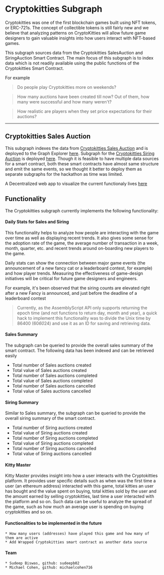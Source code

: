 # Cryptokitties Subgraph

Cryptokitties was one of the first blockchain games built using NFT tokens, or ERC-721s. The concept of collectible tokens is still fairly new and we believe that analyzing patterns on CryptoKitties will allow future game designers to gain valuable insights into how users interact with NFT-based games.

This subgraph sources data from the Cryptokitties SalesAuction and SiringAuction Smart Contract. The main focus of this subgraph is to index data which is not readily available using the public functions of the Cryptokitties Smart Contract.

For example
> Do people play Cryptokitties more on weekends?

> How many auctions have been created till now? Out of them, how many were successful and how many weren't?

> How realistic are players when they set price expectations for their auctions?

***
## Cryptokitties Sales Auction
This subgraph indexes the data from [Cryptokitties Sales Auction](https://etherscan.io/address/0xb1690c08e213a35ed9bab7b318de14420fb57d8c) and is deployed to the Graph Explorer [here](https://thegraph.com/explorer/subgraph/sudeepb02/cryptokitties-salesauction).
Subgraph for the [Cryptokitties Siring Auction](https://etherscan.io/address/0xc7af99fe5513eb6710e6d5f44f9989da40f27f26) is deployed [here](https://thegraph.com/explorer/subgraph/sudeepb02/cryptokitties-siringauction). 
Though it is feasible to have multiple data sources for a smart contract, both these smart contracts have almost same structure and emit the same events, so we thought it better to deploy them as separate subgraphs for the hackathon as time was limited.

A Decentralized web app to visualize the current functionaly lives [here](https://github.com/michaelcohen716/kitties-graph)

## Functionality
The Cryptokitties subgraph currently implements the following functionality:

#### Daily Stats for Sales and Siring
This functionality helps to analyze how people are interacting with the game over time as well as displaying recent trends.
It also gives some sense for the adoption rate of the game, the average number of transaction in a week, month, quarter, etc. and recent trends around on-boarding new players to the game.

Daily stats can show the connection between major game events (the announcement of a new fancy cat or a leaderboard contest, for example) and how player trends. Measuring the effectiveness of game-design initiatives will be critical for future game designers and engineers.

For example, it's been observed that the siring counts are elevated right after a new Fancy is announced, and just before the deadline of a leaderboard contest

> Currently, as the AssemblyScript API only supports returning the epoch time (and not functions to return day, month and year), a quick hack to implement this functionality was to divide the Unix time by 86400 (60*60*24) and use it as an ID for saving and retrieving data.

#### Sales Summary
The subgraph can be queried to provide the overall sales summary of the smart contract. The following data has been indexed and can be retrieved easily
  * Total number of Sales auctions created
  * Total value of Sales auctions created
  * Total number of Sales auctions completed
  * Total value of Sales auctions completed
  * Total number of Sales auctions cancelled
  * Total value of Sales auctions cancelled
  
#### Siring Summary
Similar to Sales summary, the subgraph can be queried to provide the overall siring summary of the smart contract.
  * Total number of Siring auctions created
  * Total value of Siring auctions created
  * Total number of Siring auctions completed
  * Total value of Siring auctions completed
  * Total number of Siring auctions cancelled
  * Total value of Siring auctions cancelled
  
  #### Kitty Master
  Kitty Master provides insight into how a user interacts with the Cryptokitties platform. It provides user specific details such as when was the first time a user (an ethereum address) interacted with this game, total kitties an user has bought and the value spent on buying, total kitties sold by the user and the amount earned by selling cryptokitties, last time a user interacted with the platform and so on.
  Such data can be useful to analyze the spread of the game, such as how much an average user is spending on buying cryptokitties and so on.
  
  #### Functionalities to be implemented in the future
    * How many users (addresses) have played this game and how many of them are active
    * Add Wrapped Cryptokitties smart contract as another data source
    
    
  #### Team
    * Sudeep Biswas, github: sudeepb02
    * Michael Cohen, github: michaelcohen716
    
